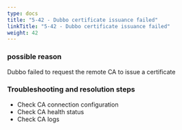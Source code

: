 ```yaml
---
type: docs
title: "5-42 - Dubbo certificate issuance failed"
linkTitle: "5-42 - Dubbo certificate issuance failed"
weight: 42
---
```


### possible reason

Dubbo failed to request the remote CA to issue a certificate

### Troubleshooting and resolution steps

- Check CA connection configuration
- Check CA health status
- Check CA logs
